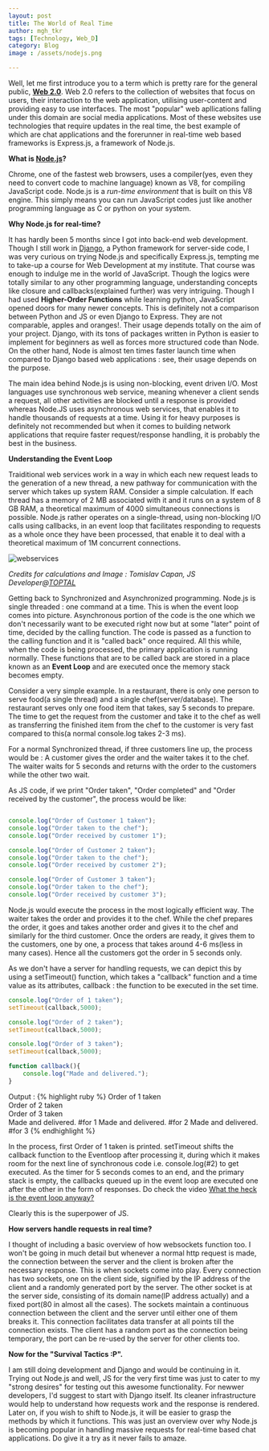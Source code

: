 ```yaml
---
layout: post
title: The World of Real Time
author: mgh_tkr
tags: [Technology, Web_D]
category: Blog
image : /assets/nodejs.png

---
```


Well, let me first introduce you to a term which is pretty rare for the general public, **[Web 2.0](https://en.wikipedia.org/wiki/Web_2.0)**. Web 2.0 refers to the collection of websites that focus on users, their interaction to the web application, utilising user-content and providing easy to use interfaces. The most "popular" web apllications falling under this domain are social media applications. Most of these websites use technologies that require updates in the real time, the best example of which are chat applications and the forerunner in real-time web based frameworks is Express.js, a framework of Node.js.  

**What is [Node.js](https://en.wikipedia.org/wiki/Node.js)?**  

Chrome, one of the fastest web browsers, uses a compiler(yes, even they need to convert code to machine language) known as V8, for compiling JavaScript code. Node.js is a _run-time environment_ that is built on this V8 engine. This simply means you can run JavaScript codes just like another programming language as C or python on your system.  

**Why Node.js for real-time?**  

It has hardly been 5 months since I got into back-end web development. Though I still work in [Django](https://en.wikipedia.org/wiki/Django_(web_framework)), a Python framework for server-side code, I was very curious on trying Node.js and specifically Express.js, tempting me to take-up a course for Web Development at my institute. That course was enough to indulge me in the world of JavaScript. Though the logics were totally similar to any other programming language, understanding concepts like closure and callbacks(explained further) was very intriguing. Though I had used **Higher-Order Functions** while learning python, JavaScript opened doors for many newer concepts. This is definitely not a comparison between Python and JS or even Django to Express. They are not comparable, apples and oranges!. Their usage depends totally on the aim of your project. Django, with its tons of packages written in Python is easier to implement for beginners as well as forces more structured code than Node. On the other hand, Node is almost ten times faster launch time when compared to Django based web applications : see, their usage depends on the purpose.  

The main idea behind Node.js is using non-blocking, event driven I/O.  Most languages use synchronous web service, meaning whenever a client sends a request, all other activities are blocked until a response is provided whereas Node.JS uses asynchronous web services, that enables it to handle thousands of requests at a time. Using it for heavy purposes is definitely not recommended but when it comes to building network applications that require faster request/response handling, it is probably the best in the business.  

**Understanding the Event Loop**  

Traiditional web services work in a way in which each new request leads to the generation of a new thread, a new pathway for communication with the server which takes up system RAM. Consider a simple calculation. If each thread has a memory of 2 MB associated with it and it runs on a system of 8 GB RAM, a theoretical maximum of 4000 simultaneous connections is possible. Node.js rather operates on a single-thread, using non-blocking I/O calls using callbacks, in an event loop that facilitates responding to requests as a whole once they have been processed, that enable it to deal with a theoretical maximum of 1M concurrent connections.  

![webservices](/assets/eventloop.png)

_Credits for calculations and Image : Tomislav Capan, JS Developer@[TOPTAL](https://www.toptal.com/nodejs/why-the-hell-would-i-use-node-js)_  

Getting back to Synchronized and Asynchronized programming. Node.js is single threaded : one command at a time. This is when the event loop comes into picture. Asynchronous portion of the code is the one which we don't necessarily want to be executed right now but at some "later" point of time, decided by the calling function. The code is passed as a function to the calling function and it is "called back" once required. All this while, when the code is being processed, the primary application is running normally. These functions that are to be called back are stored in a place known as an **Event Loop** and are executed once the memory stack becomes empty.  

Consider a very simple example. In a restaurant, there is only one person to serve food(a single thread) and a single chef(server/database). The restaurant serves only one food item that takes, say 5 seconds to prepare. The time to get the request from the customer and take it to the chef as well as transferring the finished item from the chef to the customer is very fast compared to this(a normal console.log takes 2-3 ms).  

For a normal Synchronized thread, if three customers line up, the process would be : A customer gives the order and the waiter takes it to the chef. The waiter waits for 5 seconds and returns with the order to the customers while the other two wait.  

As JS code, if we print "Order taken", "Order completed" and "Order received by the customer", the process would be like:

```javascript

console.log("Order of Customer 1 taken");
console.log("Order taken to the chef");
console.log("Order received by customer 1");

console.log("Order of Customer 2 taken");
console.log("Order taken to the chef");
console.log("Order received by customer 2");

console.log("Order of Customer 3 taken");
console.log("Order taken to the chef");
console.log("Order received by customer 3");

```

Node.js would execute the process in the most logically efficient way. The waiter takes the order and provides it to the chef. While the chef prepares the order, it goes and takes another order and gives it to the chef and similarly for the third customer. Once the orders are ready, it gives them to the customers, one by one, a process that takes around 4-6 ms(less in many cases). Hence all the customers got the order in 5 seconds only.  

As we don't have a server for handling requests, we can depict this by using a setTimeout() function, which takes a "callback" function and a time value as its attributes, callback : the function to be executed in the set time.

```javascript
console.log("Order of 1 taken");
setTimeout(callback,5000);

console.log("Order of 2 taken");
setTimeout(callback,5000);

console.log("Order of 3 taken");
setTimeout(callback,5000);

function callback(){
	console.log("Made and delivered.");
}
```

Output :
{% highlight ruby %}
Order of 1 taken  
Order of 2 taken  
Order of 3 taken  
Made and delivered. #for 1
Made and delivered. #for 2
Made and delivered. #for 3
{% endhighlight %}  

In the process, first Order of 1 taken is printed. setTimeout shifts the callback function to the Eventloop after processing it, during which it makes room for the next line of synchronous code i.e. console.log(#2) to get executed. As the timer for 5 seconds comes to an end, and the primary stack is empty, the callbacks queued up in the event loop are executed one after the other in the form of responses. Do check the video [What the heck is the event loop anyway?](https://www.youtube.com/watch?v=8aGhZQkoFbQ&t=31s)

Clearly this is the superpower of JS.  

**How servers handle requests in real time?**  

I thought of including a basic overview of how websockets function too. I won't be going in much detail but whenever a normal http request is made, the connection between the server and the client is broken after the necessary response. This is when sockets come into play. Every connection has two sockets, one on the client side, signified by the IP address of the client and a randomly generated port by the server. The other socket is at the server side, consisting of its domain name(IP address actually) and a fixed port(80 in almost all the cases). The sockets maintain a continuous connection between the client and the server until either one of them breaks it. This connection facilitates data transfer at all points till the connection exists. The client has a random port as the connection being temporary, the port can be re-used by the server for other clients too.  

**Now for the "Survival Tactics :P".**

I am still doing development and Django and would be continuing in it. Trying out Node.js and well, JS for the very first time was just to cater to my "strong desires" for testing out this awesome functionality. For newwer developers, I'd suggest to start with Django itself. Its cleaner infrastructure would help to understand how requests work and the response is rendered. Later on, if you wish to shift to Node.js, it will be easier to grasp the methods by which it functions. This was just an overview over why Node.js is becoming popular in handling massive requests for real-time based chat applications. Do give it a try as it never fails to amaze.
